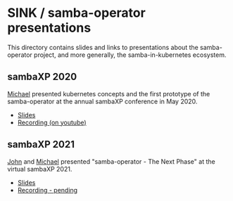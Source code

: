 # SINK / samba-operator presentations

This directory contains slides and links to presentations about the
samba-operator project, and more generally, the samba-in-kubernetes ecosystem.

## sambaXP 2020

[Michael](https://github.com/obnoxxx) presented kubernetes concepts and the
first prototype of the samba-operator at the annual sambaXP conference in May 2020.

* [Slides](<./samba in kubernetes - sambaXP 2020.pdf>)
* [Recording (on youtube)](https://www.youtube.com/watch?v=8u74SDHxD6A)

## sambaXP 2021

[John](https://github.com/phlogistonjohn) and [Michael](https://github.com/obnoxxx) presented "samba-operator -
The Next Phase" at the virtual sambaXP 2021.

* [Slides](<./samba in kubernetes - sambaXP 2020.pdf>)
* [Recording - pending]()

